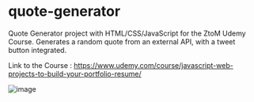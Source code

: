 # quote-generator
Quote Generator project with HTML/CSS/JavaScript for the ZtoM Udemy Course. Generates a random quote from an external API, with a tweet button integrated.

Link to the Course : https://www.udemy.com/course/javascript-web-projects-to-build-your-portfolio-resume/

![image](https://user-images.githubusercontent.com/71271962/210422201-ecccc3e0-bf38-4f2b-b307-56f965ae28dd.png)
